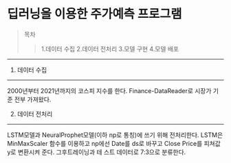 딥러닝을 이용한 주가예측 프로그램
================================

>목차
>>1.데이터 수집
>>2.데이터 전처리
>>3.모델 구현
>>4.모델 배포

-------------
1. 데이터 수집
-------------
  2000년부터 2021년까지의 코스피 지수를 한다. Finance-DataReader로 시장가 기준 전부 가져왔다.

2. 데이터 전처리
-------------
  LSTM모델과 NeuralProphet모델(이하 np로 통칭)에 쓰기 위해 전처리한다.  LSTM은 MinMaxScaler 함수를 이용하고 np에선 Date를 ds로 바꾸고 Close Price를 피쳐값 y로 변환시켜 준다. 그후트레이닝과 테   스트 데이터로 7:3으로 분류한다. 

